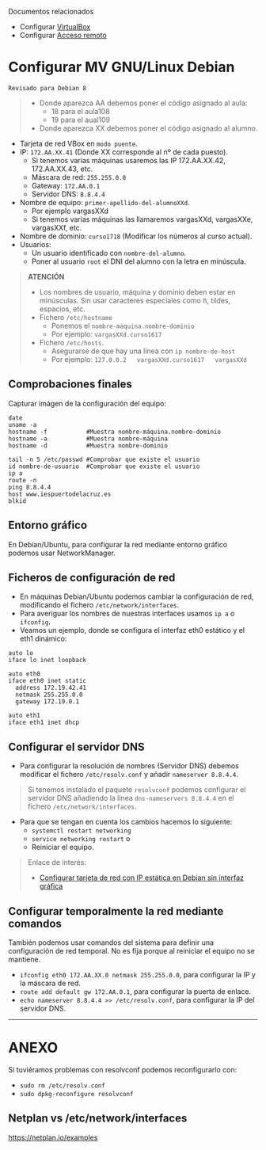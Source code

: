 
Documentos relacionados
* Configurar [VirtualBox](../virtualbox/debian.md)
* Configurar [Acceso remoto](../acceso-remoto/debian.md)

# Configurar MV GNU/Linux Debian

`Revisado para Debian 8`

> * Donde aparezca AA debemos poner el código asignado al aula:
>     * 18 para el aula108
>     * 19 para el aual109
> * Donde aparezca XX debemos poner el código asignado al alumno.

* Tarjeta de red VBox en `modo puente`.
* IP: `172.AA.XX.41` (Donde XX corresponde al nº de cada puesto).
    * Si tenemos varias máquinas usaremos las IP 172.AA.XX.42, 172.AA.XX.43, etc.
    * Máscara de red: `255.255.0.0`
    * Gateway: `172.AA.0.1`
    * Servidor DNS: `8.8.4.4`
* Nombre de equipo: `primer-apellido-del-alumnoXXd`.
    * Por ejemplo vargasXXd
    * Si tenemos varias máquinas las llamaremos vargasXXd, vargasXXe, vargasXXf, etc.
* Nombre de dominio: `curso1718` (Modificar los números al curso actual).
* Usuarios:
    * Un usuario identificado con `nombre-del-alumno`.
    * Poner al usuario `root` el DNI del alumno con la letra en minúscula.

> **ATENCIÓN**
>
> * Los nombres de usuario, máquina y dominio deben estar en minúsculas.
Sin usar caracteres especiales como ñ, tildes, espacios, etc.
> * Fichero `/etc/hostname`
>     * Ponemos el `nombre-maquina.nombre-dominio`
>     * Por ejemplo: `vargasXXd.curso1617`
> * Fichero `/etc/hosts`.
>     * Asegurarse de que hay una línea con `ip nombre-de-host`
>     * Por ejemplo: `127.0.0.2   vargasXXd.curso1617   vargasXXd`

## Comprobaciones finales

Capturar imágen de la configuración del equipo:
```
date
uname -a
hostname -f           #Muestra nombre-máquina.nombre-dominio
hostname -a           #Muestra nombre-máquina
hostname -d           #Muestra nombre-dominio

tail -n 5 /etc/passwd #Comprobar que existe el usuario
id nombre-de-usuario  #Comprobar que existe el usuario
ip a
route -n
ping 8.8.4.4
host www.iespuertodelacruz.es
blkid
```

## Entorno gráfico

En Debian/Ubuntu, para configurar la red mediante entorno gráfico podemos usar
NetworkManager.

## Ficheros de configuración de red

* En máquinas Debian/Ubuntu podemos cambiar la configuración de red,
modificando el fichero `/etc/network/interfaces`.
* Para averiguar los nombres de nuestras interfaces usamos `ip a` o `ifconfig`.
* Veamos un ejemplo, donde se configura el interfaz eth0 estático y el eth1 dinámico:

```
auto lo
iface lo inet loopback

auto eth0
iface eth0 inet static
  address 172.19.42.41
  netmask 255.255.0.0
  gateway 172.19.0.1

auto eth1
iface eth1 inet dhcp
```

## Configurar el servidor DNS

* Para configurar la resolución de nombres (Servidor DNS) debemos modificar el fichero
`/etc/resolv.conf` y añadir `nameserver 8.8.4.4`.

> Si tenemos instalado el paquete `resolvconf` podemos configurar el servidor DNS
añadiendo la línea `dns-nameservers 8.8.4.4` en el fichero `/etc/network/interfaces`.

* Para que se tengan en cuenta los cambios hacemos lo siguiente:
   * `systemctl restart networking`
   * `service networking restart` o
   * Reiniciar el equipo.

> Enlace de interés:
>
> * [Configurar tarjeta de red con IP estática en Debian sin interfaz gráfica](http://www.driverlandia.com/configurar-tarjeta-de-red-con-ip-estatica-en-debian-sin-interfaz-grafica/)

## Configurar temporalmente la red mediante comandos

También podemos usar comandos del sistema para definir una configuración de red temporal. No es fija porque al reiniciar el equipo no se mantiene.

* `ifconfig eth0 172.AA.XX.0 netmask 255.255.0.0`, para configurar la IP y la máscara de red.
* `route add default gw 172.AA.0.1`, para configurar la puerta de enlace.
* `echo nameserver 8.8.4.4 >> /etc/resolv.conf`, para configurar la IP del servidor DNS.

---

# ANEXO

Si tuviéramos problemas con resolvconf podemos reconfigurarlo con:
* `sudo rm /etc/resolv.conf`
* `sudo dpkg-reconfigure resolvconf`

## Netplan vs /etc/network/interfaces
https://netplan.io/examples
